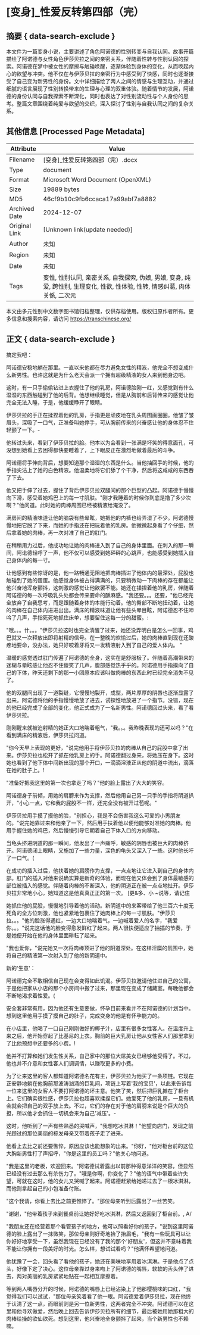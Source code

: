 # [变身]_性爱反转第四部（完）



## 摘要  { data-search-exclude }

<!-- tcd_abstract -->
本文件为一篇变身小说，主要讲述了角色阿诺德的性别转变与自我认同。故事开篇描绘了阿诺德与女性角色伊莎贝拉之间的亲密关系，伴随着性转与性别认同的探索。阿诺德在梦中被女性的摩擦与触碰唤醒，逐渐体验到身体的变化，从而唤起内心的欲望与冲突。他不仅在与伊莎贝拉的亲密行为中感受到了快感，同时也逐渐接受了自己变为新男性的身份。文中详细描绘了两人之间的情感与生理互动，并通过细腻的语言展现了性别转换带来的生理与心理的双重体验。随着情节的发展，阿诺德的身份认同与自我探索不断深化，同时也表达了对性别流动性与个人身份的思考。整篇文章围绕着纯爱与欲望的交织，深入探讨了性别与自我认同之间的复杂关系。

<!-- tcd_abstract_end -->

## 其他信息 [Processed Page Metadata]

| Attribute       | Value                                  |
|-----------------|----------------------------------------|
| Filename        | [变身]_性爱反转第四部（完）.docx                             |
| Type            | document                                 |
| Format          | Microsoft Word Document (OpenXML)                               |
| Size            | 19889 bytes                           |
| MD5             | 46cf9b10c9fb6ccaca17a99abf7a8882                                  |
| Archived Date   | 2024-12-07                             |
| Original Link   | [Unknown link(update needed)]                         |
| Author          | 未知                               |
| Region          | 未知                               |
| Date            | 未知                                 |
| Tags            | 变性, 性别认同, 亲密关系, 自我探索, 伪娘, 男娘, 变身, 纯爱, 跨性别, 生理变化, 性欲, 性体验, 性转, 情感纠葛, 肉体关係, 二次元                                 |

本文由多元性别中文数字图书馆归档整理，仅供存档使用。版权归原作者所有。更多信息和搜索内容，请访问 <https://transchinese.org/>


## 正文 { data-search-exclude }

<!-- tcd_main_text -->
搞定我吧：

阿诺德安稳地躺在那里。一直以来他都在尽力避免女性的精液，他完全不想变成什么新男性。也许这就是为什么老天会派一个拥有超级精液的女人来到他身边吧。

这时，有一只手偷偷钻进上衣握住了他的乳房，阿诺德脸刚一红，又感觉到有什么湿湿的东西触碰到了他的后背。他想继续睡觉，但是从胸前和后背传来的感觉让他完全无法入睡，于是，他缓缓睁开了眼睛。

伊莎贝拉的手正在揉捏着他的乳房，手指更是顽皮地在乳头周围画圈圈。他皱了皱眉头，深吸了一口气，正准备叫她停手，可从胸前传来的兴奋感让他的身体忍不住轻颤了一下。-

他转过头来，看到了伊莎贝拉的脸。他本以为会看到一张满是坏笑的得意面孔，可没想到她看上去困得都快要睡着了，上下眼皮正在激烈地做着最后的斗争。

阿诺德将手伸向背后，想要知道那个湿湿的东西是什么。当他抽回手的时候，他的手指尖沾上了她的白色精液。他温柔地将它们舔了个干净，然后将这咸咸的东西吞了下去。

他又把手伸了过去，握住了背后伊莎贝拉双腿间的那个巨型的凸起。阿诺德手慢慢向下滑，感受着她鸡巴上的每一寸肌肤。"刚才我睡着的时候你到底是撸了多少次啊？"他问道。此时她的肉棒周围已经被精液给淹没了。

满房间的精液味道让他的脑袋有些晕眩，她把他的内裤也给弄湿了不少。阿诺德慢慢地把它脱了下来，而她的手指还在把玩着他的乳房。他微微起身看了个仔细，然后拿着她的肉棒，再一次对准了自己的肛门。

在稍稍用力过后，他成功地让她的肉棒进入到了自己的身体里面。在刺入的那一瞬间，阿诺德轻呼了一声，他不仅可以感受到她砰砰的心跳声，也能感受到她插入自己身体内的每一寸。

让他感到有些惊讶的是，他一路畅通无阻地把肉棒插进了他体内的最深处，屁股也触碰到了她的蛋蛋。他感觉身体被占得满满的，只要稍微动一下肉棒的存在都能让他兴奋地浑身颤抖，这刺激的感觉让他欲罢不能。她还在揉捏着他的乳房，伴随着阿诺德的每一次呼吸乳头处都会传来要命的酥麻感。"我还要。。。还要，"他已经完全放弃了自我思考，而是跟随着身体的本能行动着。他的臀部不断地扭动着，让她的肉棒在自己体内进进出出。满床的精液味道让他有些头晕目眩，阿诺德忍不住呻吟了几声，手指死死地抓住床单，想要留住这每一分的甜蜜。:

"哦。。。什。。。"伊莎贝拉这时也完全清醒了过来，她还没弄明白是怎么一回事，鸡巴就又一次释放出即将射精的信号。在一整晚的欢愉过后，她的肉棒直到现在还酸疼地要命，没办法，她只好咬着牙将又一发精液射入到了自己的爱人体内。 "

温暖的感觉透过肛门传遍了阿诺德的全身，这实在是舒服极了。伴随着高潮带来的迷糊与晕眩感让他忍不住傻笑了几声，腹部感觉热乎乎的。阿诺德用手指摸向了自己的下体，昨天还剩下的那一小团原本应该叫做肉棒的东西此时已经完全消失不见了。

他的双腿间出现了一道裂缝，它慢慢地裂开，成型，两片厚厚的阴唇也逐渐显露了出来。阿诺德将他的手指慢慢地放了进去，试探性地放进了一个指节。没错，现在的他已经完成了全部的变化，他正式成为了一名新男性。阿诺德回过头来，看了看伊莎贝拉。

刚刚醒来就被迫射精的她正大口地喘着粗气，"我。。。我昨晚表现的还可以吗？"在看到满床的精液后，伊莎贝拉问道。

"你今天早上表现的更好，"说完他用手将伊莎贝拉的肉棒从自己的屁股中拿了出来。伊莎贝拉也松开了抓在他乳房上的手。阿诺德翻过身来，将她压在身下。这时她也看到了他下体中间新出现的那个开口，一滴滴淫液正从他的阴道中流出，滴落在她的肚子上。!

"准备好把我这里的第一次也拿走了吗？"他的脸上露出了大大的笑容。

阿诺德身子前倾，用她的肩膀来作为支撑，然后他用自己另一只手的手指将阴道扒开，"小心一点，它和我的屁股不一样，还完全没有被开过苞呢。"

伊莎贝拉用手摸了摸他的脸，"别担心，我是不会伤害我这么可爱的小男朋友的。"说完她靠过来和他亲了一下，然后用手扶着他以便他能够对准她的肉棒。他用手握住她的鸡巴，然后慢慢引导它朝着自己下体入口的方向移动。

当龟头挤进阴道的那一瞬间，他发出了一声痛呼，敏感的阴唇也被巨大的肉棒挤开。阿诺德闭上眼睛，又施加了一些力量，深色的龟头又深入了一些。这时他长吁了一口气。(

在成功的插入过后，他扶着她的肩膀作为支撑，一点点地让它进入到自己的身体内部。肛门的插入对他来说确实算是新奇的体验，而现在他又体会到了身体最敏感的部位被插入的感觉。伴随着肉棒的不断深入，他的阴道正在被一点点地扯开。伊莎贝拉非常地小心，她知道这是他真真正正的第一次。 [更&多、小 ~说等，请记住

她抓住他的屁股，慢慢地引导着他的活动。新阴道中的来客带给了他三百六十度无死角的全方位刺激，他也紧紧地包裹住了她肉棒上的每一寸肌肤。"伊莎贝拉。。。"他的脸涨得通红，一边大口地喘着气，一边喊着爱人的名字，"我爱你。。。"说完这话他的脸变得愈发鲜红了起来。两人很快便适应了抽插的节奏，于是她便开始在他的身体里面耕耘了起来。

"我也爱你，"说完她又一次将肉棒顶进了他的阴道深处。在这样淫糜的氛围中，她将自己的精液第一次射入到了他的新阴道中。

新的'生意'：

阿诺德完全不敢相信自己现在会变得如此饥渴。伊莎贝拉邀请他住进自己的公寓，于是他把家从小店的那个小房间中搬了过来，那里现在变成了储藏室。每晚他都会不断地渴求着性爱。(

安全套非常有用，因为他还有生意要做，怀孕目前来看并不在阿诺德的计划当中。想到这里他用手摸了摸自己的肚子，完成变身的他是有怀孕能力的。

在小店里，他喝了一口自己刚刚做好的椰子汁，店里有很多女性客人。在温度升上来之后，他开始穿起了比基尼的上衣。胸前的巨大乳房让他从女性客人们那里拿到了比他预想中还要多的小费。!

他并不打算和她们发生性关系，自己家中的那位大屌美女已经够他受得了。不过，他也并不介意和女性客人们调调情，以赚取更多的小费。

为了让来这里的客人都知道阿诺德名花有主，伊莎贝拉为他买了一条项链。它现在正安静地躺在他胸前那波涛汹涌的巨乳间，项链上写着'我的宝贝'，以此来告诉每一位来这里的女客人不要打阿诺德的坏主意。他笑了笑，然后把巨乳摊在了柜台上。它们确实很性感，伊莎贝拉也超喜欢揉捏它们。她爱死了他的乳房，一旦有机会就会把自己的双手放上去。不过，它们的存在对于他的肩膀来说是个巨大的负担，所以他才会抓住一切机会来为自己'减压'。-

这时，他听到了一声有些熟悉的哭喊声，"我想吃冰淇淋！"他望向店门，发现之前光顾过的那位美丽的棕发母亲又带着孩子走了进来。

他看上去比之前还要憔悴，原因应该也能想象的出来。"你好，"他对柜台前的这位大胸新男性打了声招呼，"你是这里的员工吗？"他关心地问道。

"我是这里的老板，欢迎回来。"阿诺德试着露出以前那种得意洋洋的笑容，但显然已经没有过去那么有杀伤力了。"哦是你啊，你变化了？"他的语气中带着些许失望，可就在这时，他的女儿又哭喊了起来。阿诺德赶紧给她递过去了一根冰淇淋，而他则拿起自己的小包准备付账。

"这个我请，你看上去比之前更憔悴了。"那位母亲听到后露出了一丝苦笑。

"谢谢，"他带着孩子来到餐桌前让她好好吃冰淇淋，然后又返回到了柜台前。, A/

"我朋友还在经营着那个看管孩子的地方，他可以照看好你的孩子，"说到这里阿诺德的脸上露出了一抹微笑，那位母亲则好奇地抬了抬眉毛，"我有一些玩具可以让你好好地享受一下，虽然我现在已经没有了我的那个'好朋友'，但这并不意味着我不能让你拥有一段美好的时光。怎么样，想试试看吗？"他满怀希望地问道。 

他犹豫了一会，回头看了看他的孩子，她还在美味地享用着冰淇淋。于是他点了点头，好像下定了决心。这位母亲靠过身来吻上了阿诺德的嘴唇，软软的舌头伸了进去，两对美丽的乳房紧紧地贴在一起相互摩擦着。

等到两人嘴唇分开的时候，阿诺德的嘴唇上已经沾染上了他那樱桃味的口红，"我觉得我们可以试试，"那位母亲笑着看了他一眼。阿诺德爱着伊莎贝拉，现在他终于认清了这一点，而眼前则是另一位新男性，这两者完全不冲突。阿诺德可以在这里和他寻欢做爱，然后晚上回去告诉伊莎贝拉所有的细节，最后被她用她那粗大的肉棒给操的欲仙欲死。想到这里，他兴奋地全身颤抖了起来，当个新男性也不赖嘛。
<!-- tcd_main_text_end -->

